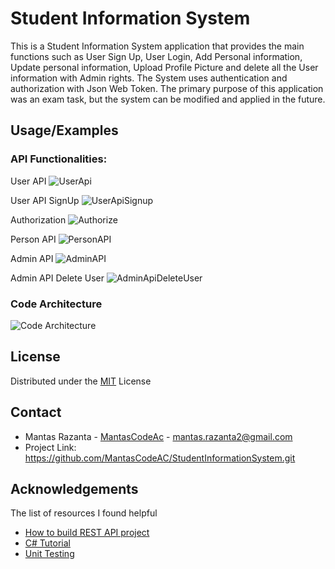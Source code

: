
# Student Information System

This is a Student Information System application that provides the main functions such as User Sign Up, User Login, Add Personal information, Update personal information, Upload Profile Picture and delete all the User information with Admin rights.
The System uses authentication and authorization with Json Web Token. 
The primary purpose of this application was an exam task, but the system can be modified and applied in the future.



## Usage/Examples
### API Functionalities:

User API
![UserApi](https://user-images.githubusercontent.com/112958092/235628824-a273ec51-88b1-499d-8e66-d5e08a5c5279.png)

User API SignUp
![UserApiSignup](https://user-images.githubusercontent.com/112958092/235632704-3f96c555-93a2-4d6c-b7bc-498e3c57be91.png)

Authorization
![Authorize](https://user-images.githubusercontent.com/112958092/235634514-c3c2f6e7-de6f-48bf-abf1-8268a3e746aa.png)

Person API
![PersonAPI](https://user-images.githubusercontent.com/112958092/235633012-e09488b5-0de9-493a-9476-a5feed9cf5c2.png)

Admin API
![AdminAPI](https://user-images.githubusercontent.com/112958092/235633573-d8497c30-99a4-428a-968e-036d010e5668.png)

Admin API Delete User
![AdminApiDeleteUser](https://user-images.githubusercontent.com/112958092/235633827-299261be-fe43-4188-af23-618d40bd424d.png)

### Code Architecture
![Code Architecture](https://user-images.githubusercontent.com/112958092/235635354-b072117b-d9a8-400e-b800-473c1021f86f.png)


## License

Distributed under the [MIT](https://choosealicense.com/licenses/mit/) License


## Contact

- Mantas Razanta - [MantasCodeAc](https://github.com/MantasCodeAC) - mantas.razanta2@gmail.com
- Project Link: https://github.com/MantasCodeAC/StudentInformationSystem.git


## Acknowledgements
The list of resources I found helpful

 - [How to build REST API project](https://www.youtube.com/watch?v=ZXdFisA_hOY&ab_channel=freeCodeCamp.org)
 - [C# Tutorial](https://www.w3schools.com/cs/index.php)
 - [Unit Testing](https://www.youtube.com/watch?v=HYrXogLj7vg&ab_channel=ProgrammingwithMosh)

